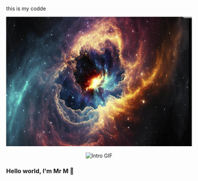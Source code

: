 this is my codde <!-- Resize your PNG using HTML instead of Markdown -->
<p align="center">
  <img src="./hello_me.png" width="1000" height="350"  alt="Welcome"/>
</p>

<p align="center">
  <img src="Git.gif" width="300" alt="Intro GIF"/>
</p>

### Hello world, I'm Mr M 👋  

